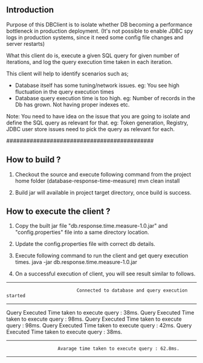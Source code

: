 Introduction
--------------
Purpose of this DBClient is to isolate whether DB becoming a performance bottleneck in production deployment.
(It's not possible to enable JDBC spy logs in production systems, since it need some config file changes and server
restarts)

What this client do is, execute a given SQL query for given number of iterations, and log the query execution time
taken in each iteration.

This client will help to identify scenarios such as;
- Database itself has some tuning/network issues. eg: You see high fluctuation in the query execution times
- Database query execution time is too high. eg: Number of records in the Db has grown. Not having proper indexes etc.

Note:
You need to have idea on the issue that you are going to isolate and define the SQL query as relevant for that.
eg: Token generation, Registry, JDBC user store issues need to pick the query as relevant for each.


############################################

How to build ?
---------------
1. Checkout the source and execute following command from the project home folder (database-response-time-measure)
mvn clean install

2. Build jar will available in project target directory, once build is success.


How to execute the client ?
----------------------------
1. Copy the built jar file "db.response.time.measure-1.0.jar" and "config.properties" file into a same directory
location.

2. Update the config.properties file with correct db details.

3. Execute following command to run the client and get query execution times.
java -jar db.response.time.measure-1.0.jar

4. On a successful execution of client, you will see result similar to follows.
-----------------------------------------------------------------------------------------------------------------
                              Connected to database and query execution started
-----------------------------------------------------------------------------------------------------------------

Query Executed
Time taken to execute query : 38ms.
Query Executed
Time taken to execute query : 98ms.
Query Executed
Time taken to execute query : 98ms.
Query Executed
Time taken to execute query : 42ms.
Query Executed
Time taken to execute query : 38ms.

-----------------------------------------------------------------------------------------------------------------
                       Avarage time taken to execute query : 62.8ms.
-----------------------------------------------------------------------------------------------------------------
